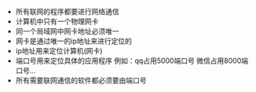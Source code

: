 - 所有联网的程序都要进行网络通信
- 计算机中只有一个物理网卡
- 同一个局域网中网卡地址必须唯一
- 网卡是通过唯一的ip地址来进行定位的
- ip地址用来定位计算机(网卡)
- 端口号用来定位具体的应用程序 例如：qq占用5000端口号 微信占用8000端口号...
- 所有需要联网通信的软件都必须要由端口号
